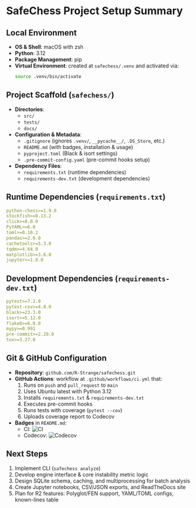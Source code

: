 # SafeChess Project Setup Summary

## Local Environment

- **OS & Shell**: macOS with zsh
- **Python**: 3.12
- **Package Management**: pip
- **Virtual Environment**: created at `safechess/.venv` and activated via:
  ```bash
  source .venv/bin/activate
  ```

## Project Scaffold (`safechess/`)

- **Directories**:
  - `src/`
  - `tests/`
  - `docs/`
- **Configuration & Metadata**:
  - `.gitignore` (ignores `.venv/`, `__pycache__/`, `.DS_Store`, etc.)
  - `README.md` (with badges, installation & usage)
  - `pyproject.toml` (Black & isort settings)
  - `.pre-commit-config.yaml` (pre-commit hooks setup)
- **Dependency Files**:
  - `requirements.txt` (runtime dependencies)
  - `requirements-dev.txt` (development dependencies)

## Runtime Dependencies (`requirements.txt`)

```yaml
python-chess>=1.9.0
stockfish>=0.13.2
click>=8.0.0
PyYAML>=6.0
toml>=0.10.2
pandas>=2.0.0
cachetools>=5.3.0
tqdm>=4.64.0
matplotlib>=3.6.0
jupyter>=1.0.0
```

## Development Dependencies (`requirements-dev.txt`)

```yaml
pytest>=7.2.0
pytest-cov>=4.0.0
black>=23.3.0
isort>=5.12.0
flake8>=6.0.0
mypy>=0.991
pre-commit>=2.20.0
tox>=3.27.0
```

## Git & GitHub Configuration

- **Repository**: `github.com/R-Strange/safechess.git`
- **GitHub Actions**: workflow at `.github/workflows/ci.yml` that:
  1. Runs on `push` and `pull_request` to `main`
  2. Uses Ubuntu latest with Python 3.12
  3. Installs `requirements.txt` & `requirements-dev.txt`
  4. Executes pre-commit hooks
  5. Runs tests with coverage (`pytest --cov`)
  6. Uploads coverage report to Codecov
- **Badges** in `README.md`:
  - CI: ![CI](https://github.com/R-Strange/safechess/actions/workflows/ci.yml/badge.svg)
  - Codecov: ![Codecov](https://codecov.io/gh/R-Strange/safechess/branch/main/graph/badge.svg)

## Next Steps

1. Implement CLI (`safechess analyze`)
2. Develop engine interface & core instability metric logic
3. Design SQLite schema, caching, and multiprocessing for batch analysis
4. Create Jupyter notebooks, CSV/JSON exports, and ReadTheDocs site
5. Plan for R2 features: Polyglot/FEN support, YAML/TOML configs, known-lines table

